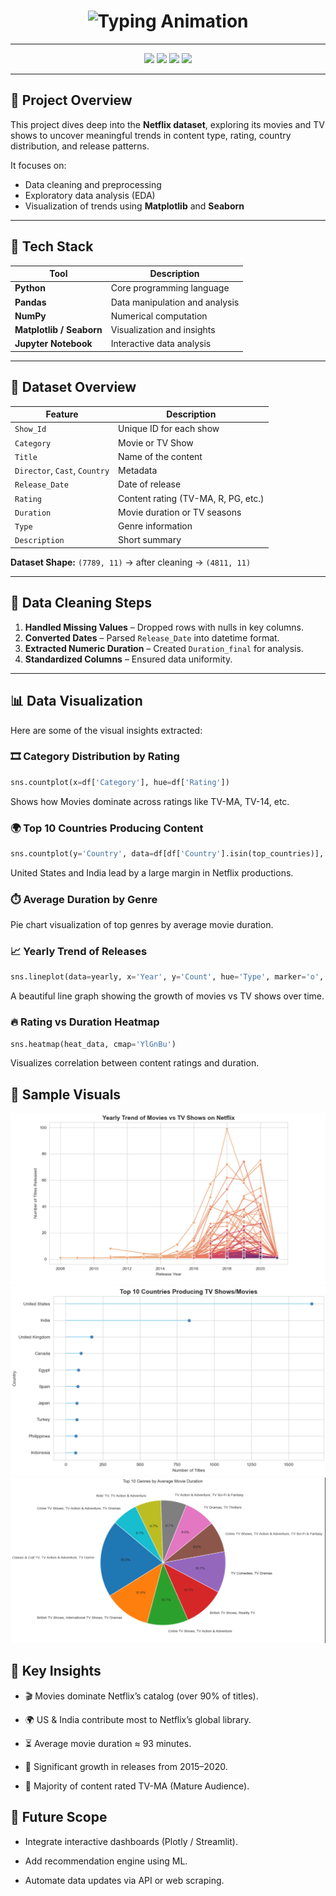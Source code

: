<!-- README.md -->

<h1 align="center">
  <img src="https://readme-typing-svg.herokuapp.com?font=Montserrat&size=28&duration=3500&color=E50914&center=true&vCenter=true&width=500&lines=🎬+Netflix+Analysis+Project;📊+Data+Exploration+%26+Visualization;🚀+Python+%7C+Pandas+%7C+Seaborn+%7C+Matplotlib" alt="Typing Animation">
</h1>

---

<p align="center">
  <img src="https://img.shields.io/badge/Python-3.9+-blue?logo=python&logoColor=white">
  <img src="https://img.shields.io/badge/Library-Pandas%20%7C%20NumPy%20%7C%20Matplotlib%20%7C%20Seaborn-orange?logo=python">
  <img src="https://img.shields.io/badge/Data%20Source-Netflix%20Dataset-red?logo=netflix">
  <img src="https://img.shields.io/badge/Status-Completed-success?style=flat">
</p>

---

## 🧠 **Project Overview**

This project dives deep into the **Netflix dataset**, exploring its movies and TV shows to uncover meaningful trends in content type, rating, country distribution, and release patterns.

It focuses on:
- Data cleaning and preprocessing  
- Exploratory data analysis (EDA)  
- Visualization of trends using **Matplotlib** and **Seaborn**

---

## 🧩 **Tech Stack**

| Tool | Description |
|------|--------------|
| **Python** | Core programming language |
| **Pandas** | Data manipulation and analysis |
| **NumPy** | Numerical computation |
| **Matplotlib / Seaborn** | Visualization and insights |
| **Jupyter Notebook** | Interactive data analysis |

---

## 📂 **Dataset Overview**

| Feature | Description |
|----------|--------------|
| `Show_Id` | Unique ID for each show |
| `Category` | Movie or TV Show |
| `Title` | Name of the content |
| `Director`, `Cast`, `Country` | Metadata |
| `Release_Date` | Date of release |
| `Rating` | Content rating (TV-MA, R, PG, etc.) |
| `Duration` | Movie duration or TV seasons |
| `Type` | Genre information |
| `Description` | Short summary |

**Dataset Shape:** `(7789, 11)` → after cleaning → `(4811, 11)`

---

## 🧹 **Data Cleaning Steps**

1. **Handled Missing Values** – Dropped rows with nulls in key columns.  
2. **Converted Dates** – Parsed `Release_Date` into datetime format.  
3. **Extracted Numeric Duration** – Created `Duration_final` for analysis.  
4. **Standardized Columns** – Ensured data uniformity.

---

## 📊 **Data Visualization**

Here are some of the visual insights extracted:

### 🎞️ Category Distribution by Rating
```python
sns.countplot(x=df['Category'], hue=df['Rating'])
```
Shows how Movies dominate across ratings like TV-MA, TV-14, etc.

### 🌍 Top 10 Countries Producing Content
```python
sns.countplot(y='Country', data=df[df['Country'].isin(top_countries)], order=top_countries)
```
United States and India lead by a large margin in Netflix productions.

### ⏱️ Average Duration by Genre

Pie chart visualization of top genres by average movie duration.

### 📈 Yearly Trend of Releases
```python
sns.lineplot(data=yearly, x='Year', y='Count', hue='Type', marker='o', palette='flare')
```
A beautiful line graph showing the growth of movies vs TV shows over time.

### 🔥 Rating vs Duration Heatmap
```python
sns.heatmap(heat_data, cmap='YlGnBu')
```
Visualizes correlation between content ratings and duration.

## 📸 Sample Visuals
![img](img1.png)
![img](img2.png)
![img](img3.png)


## 🚀 Key Insights

 - 🎬 Movies dominate Netflix’s catalog (over 90% of titles).

 - 🌍 US & India contribute most to Netflix’s global library.

 - ⏳ Average movie duration ≈ 93 minutes.

 - 📅 Significant growth in releases from 2015–2020.

 - 🔞 Majority of content rated TV-MA (Mature Audience).

## 🧭 Future Scope

 - Integrate interactive dashboards (Plotly / Streamlit).

 - Add recommendation engine using ML.

 - Automate data updates via API or web scraping.
